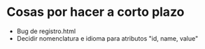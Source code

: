 # Cosas por hacer a corto plazo

- Bug de registro.html
- Decidir nomenclatura e idioma para atributos "id, name, value"